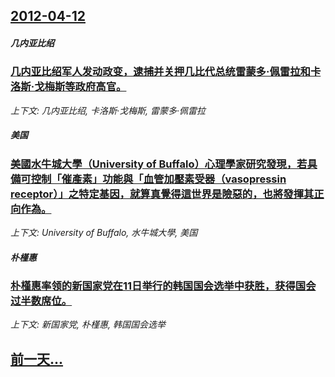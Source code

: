 ## [2012-04-12](/news/2012/04/12/index.md)

##### 几内亚比绍
### [ 几内亚比绍军人发动政变，逮捕并关押几比代总统雷蒙多·佩雷拉和卡洛斯·戈梅斯等政府高官。](/news/2012/04/12/几内亚比绍军人发动政变-逮捕并关押几比代总统雷蒙多-佩雷拉和卡洛斯-戈梅斯等政府高官.md)
_上下文: 几内亚比绍, 卡洛斯·戈梅斯, 雷蒙多·佩雷拉_

##### 美国
### [美國水牛城大學（University of Buffalo）心理學家研究發現，若具備可控制「催產素」功能與「血管加壓素受器（vasopressin receptor）」之特定基因，就算真覺得這世界是險惡的，也將發揮其正向作為。](/news/2012/04/12/美國水牛城大學-University-of-Buffalo-心理學家研究發現-若具備可控制-催產素-功能與-血管加壓素受.md)
_上下文: University of Buffalo, 水牛城大學, 美国_

##### 朴槿惠
### [朴槿惠率领的新国家党在11日举行的韩国国会选举中获胜，获得国会过半数席位。](/news/2012/04/12/朴槿惠率领的新国家党在11日举行的韩国国会选举中获胜-获得国会过半数席位.md)
_上下文: 新国家党, 朴槿惠, 韩国国会选举_

## [前一天...](/news/2012/04/11/index.md)


